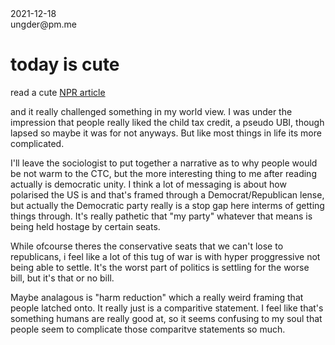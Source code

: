 <div class="metadata date">2021-12-18</div>
<div class="metadata author">ungder@pm.me</div>

# today is cute
read a cute [NPR article](https://www.npr.org/2021/12/09/1062791738/americans-dont-feel-direct-payments-or-child-tax-credits-helped-them-new-poll-fi)

and it really challenged something in my world view. I was under the impression that people really liked the child tax credit, a pseudo UBI, though lapsed so maybe it was for not anyways. But like most things in life its more complicated.

I'll leave the sociologist to put together a narrative as to why people would be not warm to the CTC, but the more interesting thing to me after reading actually is democratic unity. I think a lot of messaging is about how polarised the US is and that's framed through a Democrat/Republican lense, but actually the Democratic party really is a stop gap here interms of getting things through. It's really pathetic that "my party" whatever that means is being held hostage by certain seats.

While ofcourse theres the conservative seats that we can't lose to republicans, i feel like a lot of this tug of war is with hyper proggressive not being able to settle. It's the worst part of politics is settling for the worse bill, but it's that or no bill.

Maybe analagous is "harm reduction" which a really weird framing that people latched onto. It really just is a comparitive statement. I feel like that's something humans are really good at, so it seems confusing to my soul that people seem to complicate those comparitve statements so much.
